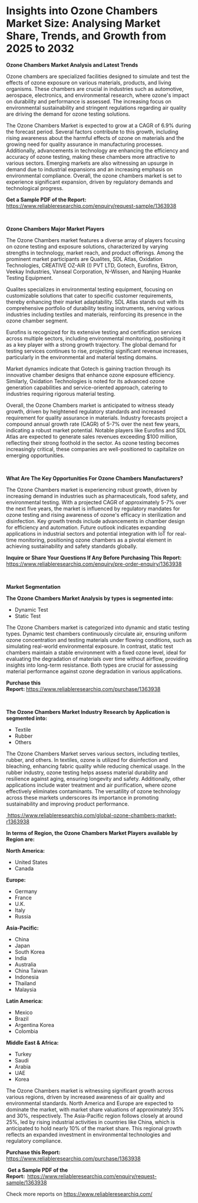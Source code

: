 <p><h1>Insights into Ozone Chambers Market Size: Analysing Market Share, Trends, and Growth from 2025 to 2032</h1></p><p><strong>Ozone Chambers Market Analysis and Latest Trends</strong></p>
<p><p>Ozone chambers are specialized facilities designed to simulate and test the effects of ozone exposure on various materials, products, and living organisms. These chambers are crucial in industries such as automotive, aerospace, electronics, and environmental research, where ozone's impact on durability and performance is assessed. The increasing focus on environmental sustainability and stringent regulations regarding air quality are driving the demand for ozone testing solutions.</p><p>The Ozone Chambers Market is expected to grow at a CAGR of 6.9% during the forecast period. Several factors contribute to this growth, including rising awareness about the harmful effects of ozone on materials and the growing need for quality assurance in manufacturing processes. Additionally, advancements in technology are enhancing the efficiency and accuracy of ozone testing, making these chambers more attractive to various sectors. Emerging markets are also witnessing an upsurge in demand due to industrial expansions and an increasing emphasis on environmental compliance. Overall, the ozone chambers market is set to experience significant expansion, driven by regulatory demands and technological progress.</p></p>
<p><strong>Get a Sample PDF of the Report:&nbsp;</strong> <a href="https://www.reliableresearchiq.com/enquiry/request-sample/1363938?utm_campaign=3103&utm_medium=2&utm_source=Github&utm_content=ia&utm_term=10042025&utm_id=ozone-chambers">https://www.reliableresearchiq.com/enquiry/request-sample/1363938</a></p>
<p>&nbsp;</p>
<p><strong>Ozone Chambers Major Market Players</strong></p>
<p><p>The Ozone Chambers market features a diverse array of players focusing on ozone testing and exposure solutions, characterized by varying strengths in technology, market reach, and product offerings. Among the prominent market participants are Qualites, SDL Atlas, Oxidation Technologies, CREATIVE OZ-AIR (I) PVT LTD, Gotech, Eurofins, Ektron, Veekay Industries, Vanseal Corporation, N-Wissen, and Nanjing Huanke Testing Equipment.</p><p>Qualites specializes in environmental testing equipment, focusing on customizable solutions that cater to specific customer requirements, thereby enhancing their market adaptability. SDL Atlas stands out with its comprehensive portfolio of durability testing instruments, serving various industries including textiles and materials, reinforcing its presence in the ozone chamber segment.</p><p>Eurofins is recognized for its extensive testing and certification services across multiple sectors, including environmental monitoring, positioning it as a key player with a strong growth trajectory. The global demand for testing services continues to rise, projecting significant revenue increases, particularly in the environmental and material testing domains.</p><p>Market dynamics indicate that Gotech is gaining traction through its innovative chamber designs that enhance ozone exposure efficiency. Similarly, Oxidation Technologies is noted for its advanced ozone generation capabilities and service-oriented approach, catering to industries requiring rigorous material testing.</p><p>Overall, the Ozone Chambers market is anticipated to witness steady growth, driven by heightened regulatory standards and increased requirement for quality assurance in materials. Industry forecasts project a compound annual growth rate (CAGR) of 5-7% over the next few years, indicating a robust market potential. Notable players like Eurofins and SDL Atlas are expected to generate sales revenues exceeding $100 million, reflecting their strong foothold in the sector. As ozone testing becomes increasingly critical, these companies are well-positioned to capitalize on emerging opportunities.</p></p>
<p>&nbsp;</p>
<p><strong>What Are The Key Opportunities For Ozone Chambers Manufacturers?</strong></p>
<p><p>The Ozone Chambers market is experiencing robust growth, driven by increasing demand in industries such as pharmaceuticals, food safety, and environmental testing. With a projected CAGR of approximately 5-7% over the next five years, the market is influenced by regulatory mandates for ozone testing and rising awareness of ozone's efficacy in sterilization and disinfection. Key growth trends include advancements in chamber design for efficiency and automation. Future outlook indicates expanding applications in industrial sectors and potential integration with IoT for real-time monitoring, positioning ozone chambers as a pivotal element in achieving sustainability and safety standards globally.</p></p>
<p><strong>Inquire or Share Your Questions If Any Before Purchasing This Report:</strong> <a href="https://www.reliableresearchiq.com/enquiry/pre-order-enquiry/1363938?utm_campaign=3103&utm_medium=2&utm_source=Github&utm_content=ia&utm_term=10042025&utm_id=ozone-chambers">https://www.reliableresearchiq.com/enquiry/pre-order-enquiry/1363938</a></p>
<p>&nbsp;</p>
<p><strong>Market Segmentation</strong></p>
<p><strong>The Ozone Chambers Market Analysis by types is segmented into:</strong></p>
<p><ul><li>Dynamic Test</li><li>Static Test</li></ul></p>
<p><p>The Ozone Chambers market is categorized into dynamic and static testing types. Dynamic test chambers continuously circulate air, ensuring uniform ozone concentration and testing materials under flowing conditions, such as simulating real-world environmental exposure. In contrast, static test chambers maintain a stable environment with a fixed ozone level, ideal for evaluating the degradation of materials over time without airflow, providing insights into long-term resistance. Both types are crucial for assessing material performance against ozone degradation in various applications.</p></p>
<p><strong>Purchase this Report:&nbsp;</strong><a href="https://www.reliableresearchiq.com/purchase/1363938?utm_campaign=3103&utm_medium=2&utm_source=Github&utm_content=ia&utm_term=10042025&utm_id=ozone-chambers">https://www.reliableresearchiq.com/purchase/1363938</a></p>
<p>&nbsp;</p>
<p><strong>The Ozone Chambers Market Industry Research by Application is segmented into:</strong></p>
<p><ul><li>Textile</li><li>Rubber</li><li>Others</li></ul></p>
<p><p>The Ozone Chambers Market serves various sectors, including textiles, rubber, and others. In textiles, ozone is utilized for disinfection and bleaching, enhancing fabric quality while reducing chemical usage. In the rubber industry, ozone testing helps assess material durability and resilience against aging, ensuring longevity and safety. Additionally, other applications include water treatment and air purification, where ozone effectively eliminates contaminants. The versatility of ozone technology across these markets underscores its importance in promoting sustainability and improving product performance.</p></p>
<p><a href="https://www.reliableresearchiq.com/global-ozone-chambers-market-r1363938?utm_campaign=3103&utm_medium=2&utm_source=Github&utm_content=ia&utm_term=10042025&utm_id=ozone-chambers">&nbsp;https://www.reliableresearchiq.com/global-ozone-chambers-market-r1363938</a></p>
<p><strong>In terms of Region, the Ozone Chambers Market Players available by Region are:</strong></p>
<p>
    <p> <strong> North America: </strong>
        <ul>
            <li>United States</li>
            <li>Canada</li>
        </ul>
        </p> 
    <p> <strong> Europe: </strong>
        <ul>
            <li>Germany</li>
            <li>France</li>
            <li>U.K.</li>
            <li>Italy</li>
            <li>Russia</li>
        </ul>
        </p> 
    <p> <strong> Asia-Pacific: </strong>
        <ul>
            <li>China</li>
            <li>Japan</li>
            <li>South Korea</li>
            <li>India</li>
            <li>Australia</li>
            <li>China Taiwan</li>
            <li>Indonesia</li>
            <li>Thailand</li>
            <li>Malaysia</li>
        </ul>
        </p> 
    <p> <strong> Latin America: </strong>
        <ul>
            <li>Mexico</li>
            <li>Brazil</li>
            <li>Argentina Korea</li>
            <li>Colombia</li>
        </ul>
        </p> 
    <p> <strong> Middle East & Africa: </strong>
        <ul>
            <li>Turkey</li>
            <li>Saudi</li>
            <li>Arabia</li>
            <li>UAE</li>
            <li>Korea</li>
        </ul>
    </p>
    </p>
<p><p>The Ozone Chambers market is witnessing significant growth across various regions, driven by increased awareness of air quality and environmental standards. North America and Europe are expected to dominate the market, with market share valuations of approximately 35% and 30%, respectively. The Asia-Pacific region follows closely at around 25%, led by rising industrial activities in countries like China, which is anticipated to hold nearly 10% of the market share. This regional growth reflects an expanded investment in environmental technologies and regulatory compliance.</p></p>
<p><strong>Purchase this Report: </strong><a href="https://www.reliableresearchiq.com/purchase/1363938?utm_campaign=3103&utm_medium=2&utm_source=Github&utm_content=ia&utm_term=10042025&utm_id=ozone-chambers">https://www.reliableresearchiq.com/purchase/1363938</a></p>
<p>&nbsp;<strong>Get a Sample PDF of the Report:&nbsp;&nbsp;</strong><a href="https://www.reliableresearchiq.com/enquiry/request-sample/1363938?utm_campaign=3103&utm_medium=2&utm_source=Github&utm_content=ia&utm_term=10042025&utm_id=ozone-chambers">https://www.reliableresearchiq.com/enquiry/request-sample/1363938</a></p>
<p><strong></strong></p>
<p>Check more reports on <a href="https://www.reliableresearchiq.com/?utm_campaign=3103&utm_medium=2&utm_source=Github&utm_content=ia&utm_term=10042025&utm_id=ozone-chambers">https://www.reliableresearchiq.com/</a></p>